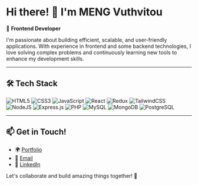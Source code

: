 ﻿# Hi there! 👋 I'm MENG Vuthvitou

🚀 **Frontend Developer**

I'm passionate about building efficient, scalable, and user-friendly applications. With experience in frontend and some backend technologies, I love solving complex problems and continuously learning new tools to enhance my development skills.

---

## 🛠 Tech Stack

![HTML5](https://img.shields.io/badge/html5-%23F06529.svg?style=for-the-badge&logo=html5&logoColor=white)
![CSS3](https://img.shields.io/badge/css3-%231469E4.svg?style=for-the-badge&logo=css3&logoColor=white)
![JavaScript](https://img.shields.io/badge/javascript-%23F0DB4F.svg?style=for-the-badge&logo=javascript&logoColor=white)
![React](https://img.shields.io/badge/react-%232E3B56.svg?style=for-the-badge&logo=react&logoColor=white)
![Redux](https://img.shields.io/badge/redux-%23623C79.svg?style=for-the-badge&logo=redux&logoColor=white)
![TailwindCSS](https://img.shields.io/badge/tailwindcss-%2383D4CD.svg?style=for-the-badge&logo=tailwind-css&logoColor=white)
![NodeJS](https://img.shields.io/badge/node.js-%234D9F7C.svg?style=for-the-badge&logo=node.js&logoColor=white)
![Express.js](https://img.shields.io/badge/express.js-%232D333D.svg?style=for-the-badge&logo=express&logoColor=white)
![PHP](https://img.shields.io/badge/php-%23777BB4.svg?style=for-the-badge&logo=php&logoColor=white)
![MySQL](https://img.shields.io/badge/mysql-%23346D9D.svg?style=for-the-badge&logo=mysql&logoColor=white)
![MongoDB](https://img.shields.io/badge/MongoDB-%232D9C47.svg?style=for-the-badge&logo=mongodb&logoColor=white)
![PostgreSQL](https://img.shields.io/badge/PostgreSQL-%233E6A8C.svg?style=for-the-badge&logo=postgresql&logoColor=white)

---

## 📫 Get in Touch!

- 🌍 [Portfolio](https://vitoumeng.vercel.app)
- 📧 [Email](mailto:mengvuthvitou18@gmail.com)
- 💼 [LinkedIn](https://www.linkedin.com/in/meng-vuthvitou)

Let's collaborate and build amazing things together! 🚀
